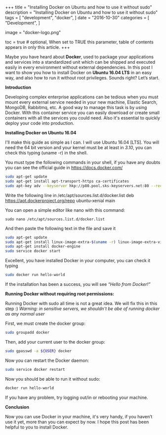 +++
title = "Installing Docker on Ubuntu and how to use it without sudo"
description = "Installing Docker on Ubuntu and how to use it without sudo"
tags = [
    "development",
    "docker",
]
date = "2016-10-30"
categories = [
    "Development",
]

image = "docker-logo.png"

toc = true # optional, When set to TRUE this parameter, table of contents appears in only this article.
+++

Maybe you have heard about **Docker**, used to package your applications and services into a standardized unit which can be shipped and executed easily in every environment without external dependencies.
In this post I want to show you how to install Docker on **Ubuntu 16.04 LTS** in an easy way, and also how to run it without root privileges. Sounds right? Let’s start.


**Introduction**

Developing complex enterprise applications can be tedious when you must mount every external service needed in your new machine, Elastic Search, MongoDB, Rabbitmq, etc.
A good way to manage this task is by using Docker. With this container service you can easily download or create small containers with all the services you could need. Also it's essential to quickly deploy your code into production.


**Installing Docker on Ubuntu 16.04**

I'll make this guide as simple as I can. I will use Ubuntu 16.04 [LTS]. You will need the 64 bit version and your kernel must be at least in _3.10_, you can check this typing (uname -r) in the shell.

You must type the following commands in your shell, if you have any doubts you can see the official guide in https://docs.docker.com/  

```bash
sudo apt-get update
sudo apt-get install apt-transport-https ca-certificates
sudo apt-key adv --keyserver hkp://p80.pool.sks-keyservers.net:80 --recv-keys 58118E89F3A912897C070ADBF76221572C52609D
```

Write the following line in  /etc/apt/sources.list.d/docker.list
deb https://apt.dockerproject.org/repo ubuntu-xenial main


You can open a simple editor like nano with this command:

    sudo nano /etc/apt/sources.list.d/docker.list
    
And then paste the following text in the file and save it
```bash
sudo apt-get update
sudo apt-get install linux-image-extra-$(uname -r) linux-image-extra-virtual
sudo apt-get install docker-engine
sudo service docker start
```

Excellent, you have installed Docker in your computer, you can check it typing
```bash
sudo docker run hello-world
```
If the installation has been a success, you will see _“Hello from Docker!”_



**Running Docker without requiring root permissions:**

Running Docker with sudo all time is not a great idea. We will fix this in this step :)
*Warning: in sensitive servers, we shouldn't be abe of running docker as any normal user*

First, we must create the docker group:
```bash
sudo groupadd docker
```
Then, add your current user to the docker group:
```bash
sudo gpasswd -a ${USER} docker
```
Now you can restart the Docker daemon:
```bash
sudo service docker restart
```
Now you should be able to run it without sudo:
```bash
docker run hello-world
```
If you have any problem, try logging out/in or rebooting your machine.




**Conclusion**


Now you can use Docker in your machine, it's very handy, if you haven’t use it yet, more than you can expect by now.
I hope this post has been helpful to you to install Docker.
